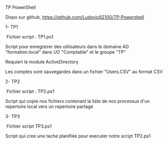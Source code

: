 TP PowerShell

Dispo sur github, https://github.com/Ludovic62100/TP-Powershell

 1- TP1 

​	Fichier script : TP1.ps1

Script pour enregistrer des utilisateurs dans le domaine AD "formation.local" dans UO "Comptable" et le groupe "TP"

Requiert le module ActiveDirectory

Les comptes sont sauvegardes dans un fichier "Users.CSV" au format CSV 

2- TP2

​	Fichier script : TP2.ps1

Script qui copie nos fichiers contenant la liste de nos processus d'un repertoire local vers un repertoire partagé  

3- TP3

​	Fichier script TP3.ps1

Script qui cree une tache planifiée pour executer notre script TP2.ps1

